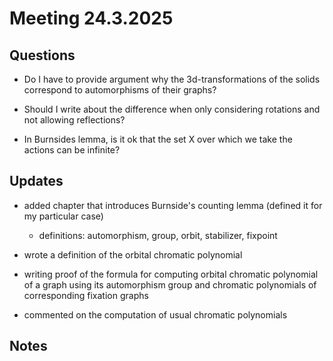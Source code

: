 # Meeting 24.3.2025

## Questions

- Do I have to provide argument why the 3d-transformations of the solids correspond to automorphisms of their graphs?

- Should I write about the difference when only considering rotations and not allowing reflections?

- In Burnsides lemma, is it ok that the set X over which we take the actions can be infinite?

## Updates

- added chapter that introduces Burnside's counting lemma (defined it for my particular case)
  - definitions: automorphism, group, orbit, stabilizer, fixpoint

- wrote a definition of the orbital chromatic polynomial

- writing proof of the formula for computing orbital chromatic polynomial of a graph using its automorphism group and chromatic polynomials of corresponding fixation graphs

- commented on the computation of usual chromatic polynomials

## Notes

